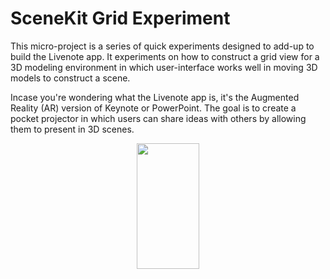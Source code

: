 # SceneKit Grid Experiment
This micro-project is a series of quick experiments designed to add-up to build the Livenote app. It experiments on how to construct a grid view for a 3D modeling environment in which user-interface works well in moving 3D models to construct a scene. 

Incase you're wondering what the Livenote app is, it's the Augmented Reality (AR) version of Keynote or PowerPoint. The goal is to create a pocket projector in which users can share ideas with others by allowing them to present in 3D scenes.

<p align="center">
  <img src="https://github.com/trevinwisaksana/SceneKit-Grid-Experiment/blob/master/Screenshots/1.png" width="100" height="201">
</p>
